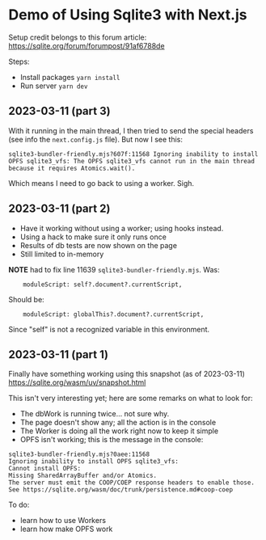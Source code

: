 # Demo of Using Sqlite3 with Next.js

Setup credit belongs to this forum article:
https://sqlite.org/forum/forumpost/91af6788de

Steps:
- Install packages `yarn install`
- Run server `yarn dev`

## 2023-03-11 (part 3) 

With it running in the main thread, I then tried to send the 
special headers (see info the `next.config.js` file). But now
I see this:

```
sqlite3-bundler-friendly.mjs?607f:11568 Ignoring inability to install OPFS sqlite3_vfs: The OPFS sqlite3_vfs cannot run in the main thread because it requires Atomics.wait().
```

Which means I need to go back to using a worker. Sigh.

## 2023-03-11 (part 2)

- Have it working without using a worker; using hooks instead.
- Using a hack to make sure it only runs once
- Results of db tests are now shown on the page
- Still limited to in-memory

**NOTE** had to fix line 11639 `sqlite3-bundler-friendly.mjs`.
Was:
```
    moduleScript: self?.document?.currentScript,
```
Should be: 
```
    moduleScript: globalThis?.document?.currentScript,
```
Since "self" is not a recognized variable in this environment.


## 2023-03-11 (part 1)

Finally have something working using this snapshot (as of 2023-03-11)
https://sqlite.org/wasm/uv/snapshot.html


This isn't very interesting yet; here are some remarks on what to look for:

- The dbWork is running twice... not sure why.
- The page doesn't show any; all the action is in the console
- The Worker is doing all the work right now to keep it simple
- OPFS isn't working; this is the message in the console:
```
sqlite3-bundler-friendly.mjs?0aee:11568 
Ignoring inability to install OPFS sqlite3_vfs: 
Cannot install OPFS: 
Missing SharedArrayBuffer and/or Atomics. 
The server must emit the COOP/COEP response headers to enable those. 
See https://sqlite.org/wasm/doc/trunk/persistence.md#coop-coep
```

To do:
- learn how to use Workers 
- learn how make OPFS work
